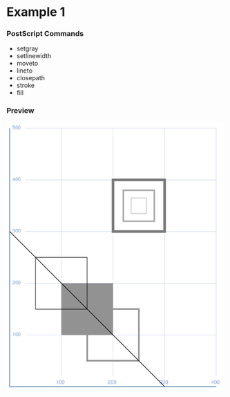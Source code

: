 # Example 1

### PostScript Commands

  - setgray
  - setlinewidth
  - moveto
  - lineto
  - closepath
  - stroke
  - fill

### Preview
![Example 1](https://github.com/IvanSostarko/postscript-examples/blob/master/Example01/Example1.jpg)

